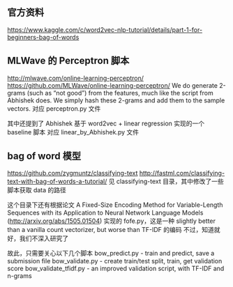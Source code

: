 官方资料
---------
https://www.kaggle.com/c/word2vec-nlp-tutorial/details/part-1-for-beginners-bag-of-words


MLWave 的 Perceptron 脚本
-------------------------
http://mlwave.com/online-learning-perceptron/
https://github.com/MLWave/online-learning-perceptron/
    We do generate 2-grams (such as “not good”) from the features, much like the script from Abhishek does. 
    We simply hash these 2-grams and add them to the sample vectors.
对应 perceptron.py 文件

其中还提到了 Abhishek 基于 word2vec + linear regression 实现的一个 baseline 脚本
对应 linear_by_Abhishek.py 文件


bag of word 模型
-----------------
https://github.com/zygmuntz/classifying-text
http://fastml.com/classifying-text-with-bag-of-words-a-tutorial/
见 classifying-text 目录，其中修改了一些脚本获取 data 的路径 

这个目录下还有根据论文 
A Fixed-Size Encoding Method for Variable-Length Sequences with its Application to Neural Network Language Models 
(http://arxiv.org/abs/1505.01504)
实现的 fofe.py，这是一种 slightly better than a vanilla count vectorizer, but worse than TF-IDF 的编码
不过，知道就好，我们不深入研究了

故此，只需要关心以下几个脚本
bow_predict.py - train and predict, save a submission file
bow_validate.py - create train/test split, train, get validation score
bow_validate_tfidf.py - an improved validation script, with TF-IDF and n-grams

